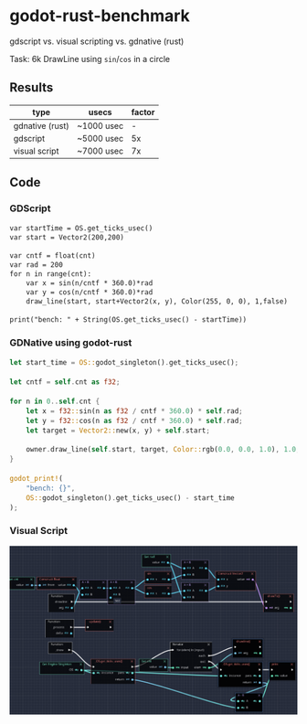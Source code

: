 # godot-rust-benchmark

gdscript vs. visual scripting vs. gdnative (rust)

Task: 6k DrawLine using `sin`/`cos` in a circle

## Results

| type|usecs | factor| 
|---|---|---|
| gdnative (rust) | ~1000 usec | - |
| gdscript | ~5000 usec | 5x |
| visual script | ~7000 usec | 7x |


## Code

### GDScript

```
var startTime = OS.get_ticks_usec()
var start = Vector2(200,200)

var cntf = float(cnt)
var rad = 200
for n in range(cnt):
    var x = sin(n/cntf * 360.0)*rad
    var y = cos(n/cntf * 360.0)*rad
    draw_line(start, start+Vector2(x, y), Color(255, 0, 0), 1,false)

print("bench: " + String(OS.get_ticks_usec() - startTime))
```

### GDNative using godot-rust

```rust
let start_time = OS::godot_singleton().get_ticks_usec();

let cntf = self.cnt as f32;

for n in 0..self.cnt {
    let x = f32::sin(n as f32 / cntf * 360.0) * self.rad;
    let y = f32::cos(n as f32 / cntf * 360.0) * self.rad;
    let target = Vector2::new(x, y) + self.start;

    owner.draw_line(self.start, target, Color::rgb(0.0, 0.0, 1.0), 1.0, false)
}

godot_print!(
    "bench: {}",
    OS::godot_singleton().get_ticks_usec() - start_time
);
```

### Visual Script

![vsbench](VisScript.png)